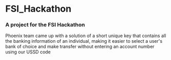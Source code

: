 # FSI_Hackathon
### A project for the FSI Hackathon
Phoenix team came up with a solution of a short unique key that contains all
the banking information of an individual, making it easier to select a user's bank of 
choice and make transfer without entering an account number using our USSD code

